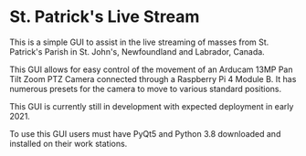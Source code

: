 # St. Patrick's Live Stream

This is a simple GUI to assist in the live streaming of masses from St. Patrick's Parish in St. John's, Newfoundland and Labrador, Canada. 

This GUI allows for easy control of the movement of an Arducam 13MP Pan Tilt Zoom PTZ Camera connected through a Raspberry Pi 4 Module B. It has numerous presets for the camera to move to various standard positions.

This GUI is currently still in development with expected deployment in early 2021. 

To use this GUI users must have PyQt5 and Python 3.8 downloaded and installed on their work stations.

